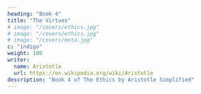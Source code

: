 ```yaml
---
heading: "Book 4"
title: "The Virtues"
# image: "/covers/ethics.jpg"
# image: "/covers/ethics.jpg"
# image: "/covers/meta.jpg"
c: "indigo"
weight: 100
writer:
  name: Aristotle
  url: https://en.wikipedia.org/wiki/Aristotle
description: "Book 4 of The Ethics by Aristotle Simplified"
---
```

